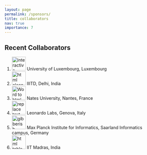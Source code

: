 ```yaml
---
layout: page
permalink: /sponsors/
title: collaborators
nav: true
importance: 7
---
```


<h2>Recent Collaborators</h2>
<ol>
<li><img src="https://html-online.com/img/01-interactive-connection.png" alt="interactive connection" width="45" /> University of Luxembourg, Luxembourg</li>
<li><img src="https://html-online.com/img/02-html-clean.png" alt="html cleaner" width="45" /> IIITD, Delhi, India</li>
<li><img src="https://html-online.com/img/03-docs-to-html.png" alt="Word to html" width="45" /> Nates University, Nantes, France</li>
<li><img src="https://html-online.com/img/04-replace.png" alt="replace text" width="45" /> Leonardo Labs, Genova, Italy</li>
<li><img src="https://html-online.com/img/05-gibberish.png" alt="gibberish" width="45" /> Max Planck Institute for Informatics, Saarland Informatics campus, Germany</li>
<li><img src="https://html-online.com/img/6-table-div-html.png" alt="html table div" width="45" /> IIT Madras, India</li>
</ol>
